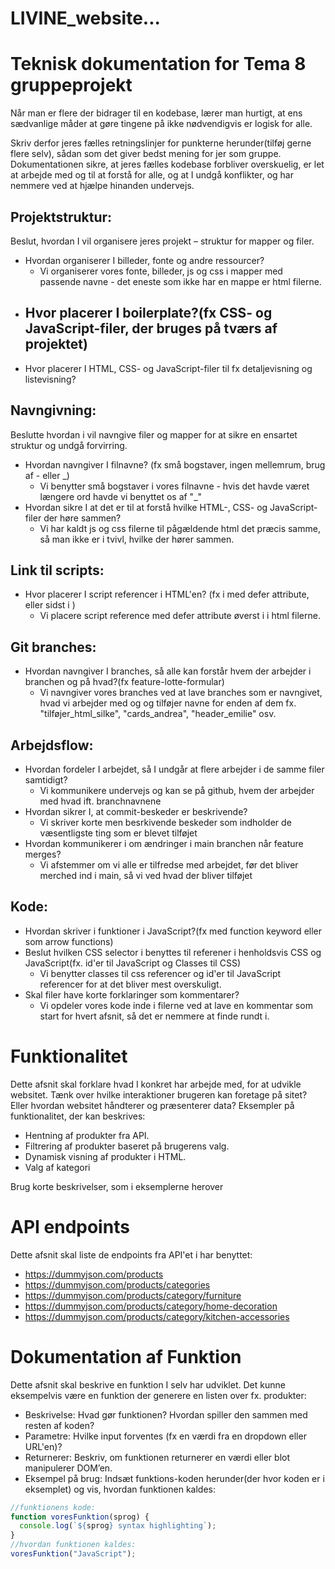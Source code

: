 # LIVINE_website...

# Teknisk dokumentation for Tema 8 gruppeprojekt

Når man er flere der bidrager til en kodebase, lærer man hurtigt, at ens sædvanlige måder at gøre tingene på ikke nødvendigvis er logisk for alle.

Skriv derfor jeres fælles retningslinjer for punkterne herunder(tilføj gerne flere selv), sådan som det giver bedst mening for jer som gruppe. Dokumentationen sikre, at jeres fælles kodebase forbliver overskuelig, er let at arbejde med og til at forstå for alle, og at I undgå konflikter, og har nemmere ved at hjælpe hinanden undervejs.

## Projektstruktur:

Beslut, hvordan I vil organisere jeres projekt – struktur for mapper og filer.

- Hvordan organiserer I billeder, fonte og andre ressourcer?
  - Vi organiserer vores fonte, billeder, js og css i mapper med passende navne - det eneste som ikke har en mappe er html filerne.
- ## Hvor placerer I boilerplate?(fx CSS- og JavaScript-filer, der bruges på tværs af projektet)
- Hvor placerer I HTML, CSS- og JavaScript-filer til fx detaljevisning og listevisning?

## Navngivning:

Beslutte hvordan i vil navngive filer og mapper for at sikre en ensartet struktur og undgå forvirring.

- Hvordan navngiver I filnavne? (fx små bogstaver, ingen mellemrum, brug af - eller \_)
  - Vi benytter små bogstaver i vores filnavne - hvis det havde været længere ord havde vi benyttet os af "\_"
- Hvordan sikre I at det er til at forstå hvilke HTML-, CSS- og JavaScript-filer der høre sammen?
  - Vi har kaldt js og css filerne til pågældende html det præcis samme, så man ikke er i tvivl, hvilke der hører sammen.

## Link til scripts:

- Hvor placerer I script referencer i HTML'en? (fx i <head> med defer attribute, eller sidst i <body>)
  - Vi placere script reference med defer attribute øverst i <head> i html filerne.

## Git branches:

- Hvordan navngiver I branches, så alle kan forstår hvem der arbejder i branchen og på hvad?(fx feature-lotte-formular)
  - Vi navngiver vores branches ved at lave branches som er navngivet, hvad vi arbejder med og og tilføjer navne for enden af dem fx. "tilføjer_html_silke", "cards_andrea", "header_emilie" osv.

## Arbejdsflow:

- Hvordan fordeler I arbejdet, så I undgår at flere arbejder i de samme filer samtidigt?
  - Vi kommunikere undervejs og kan se på github, hvem der arbejder med hvad ift. branchnavnene
- Hvordan sikrer I, at commit-beskeder er beskrivende?
  - Vi skriver korte men besrkivende beskeder som indholder de væsentligste ting som er blevet tilføjet
- Hvordan kommunikerer i om ændringer i main branchen når feature merges?
  - Vi afstemmer om vi alle er tilfredse med arbejdet, før det bliver merched ind i main, så vi ved hvad der bliver tilføjet

## Kode:

- Hvordan skriver i funktioner i JavaScript?(fx med function keyword eller som arrow functions)
- Beslut hvilken CSS selector i benyttes til referener i henholdsvis CSS og JavaScript(fx. id'er til JavaScript og Classes til CSS)
  - Vi benytter classes til css referencer og id'er til JavaScript referencer for at det bliver mest overskuligt.
- Skal filer have korte forklaringer som kommentarer?
  - Vi opdeler vores kode inde i filerne ved at lave en kommentar som start for hvert afsnit, så det er nemmere at finde rundt i.

# Funktionalitet

Dette afsnit skal forklare hvad I konkret har arbejde med, for at udvikle websitet. Tænk over hvilke interaktioner brugeren kan foretage på sitet? Eller hvordan websitet håndterer og præsenterer data? Eksempler på funktionalitet, der kan beskrives:

- Hentning af produkter fra API.
- Filtrering af produkter baseret på brugerens valg.
- Dynamisk visning af produkter i HTML.
- Valg af kategori

Brug korte beskrivelser, som i eksemplerne herover

# API endpoints

Dette afsnit skal liste de endpoints fra API'et i har benyttet:

- https://dummyjson.com/products
- https://dummyjson.com/products/categories
- https://dummyjson.com/products/category/furniture
- https://dummyjson.com/products/category/home-decoration
- https://dummyjson.com/products/category/kitchen-accessories

# Dokumentation af Funktion

Dette afsnit skal beskrive en funktion I selv har udviklet. Det kunne eksempelvis være en funktion der generere en listen over fx. produkter:

- Beskrivelse: Hvad gør funktionen? Hvordan spiller den sammen med resten af koden?
- Parametre: Hvilke input forventes (fx en værdi fra en dropdown eller URL'en)?
- Returnerer: Beskriv, om funktionen returnerer en værdi eller blot manipulerer DOM’en.
- Eksempel på brug: Indsæt funktions-koden herunder(der hvor koden er i eksemplet) og vis, hvordan funktionen kaldes:

```javascript
//funktionens kode:
function voresFunktion(sprog) {
  console.log(`${sprog} syntax highlighting`);
}
//hvordan funktionen kaldes:
voresFunktion("JavaScript");
```
